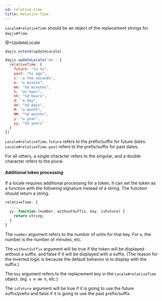 ```yaml
---
id: relative-time
title: Relative Time 
---
```


`Locale#relativeTime` should be an object of the replacement strings for `dayjs#from`.

@>UpdateLocale

```js
dayjs.extend(updateLocale)

dayjs.updateLocale('en', {
  relativeTime: {
    future: "in %s",
    past: "%s ago",
    s: 'a few seconds',
    m: "a minute",
    mm: "%d minutes",
    h: "an hour",
    hh: "%d hours",
    d: "a day",
    dd: "%d days",
    M: "a month",
    MM: "%d months",
    y: "a year",
    yy: "%d years"
  }
})
```

`Locale#relativeTime.future` refers to the prefix/suffix for future dates. `Locale#relativeTime.past` refers to the prefix/suffix for past dates. 

For all others, a single character refers to the singular, and a double character refers to the plural.

#### Additional token processing

If a locale requires additional processing for a token, it can set the token as a function with the following signature instead of a string. The function should return a string.

```js
relativeTime: {
  ...,
  yy: function (number, withoutSuffix, key, isFuture) {
    return string;
  }
}
```

The `number` argument refers to the number of units for that key. For `m`, the number is the number of minutes, etc.

The `withoutSuffix` argument will be true if the token will be displayed without a suffix, and false if it will be displayed with a suffix. (The reason for the inverted logic is because the default behavior is to display with the suffix.)

The `key` argument refers to the replacement key in the `Locale#relativeTime` object. (eg. `s m mm h`, etc.)

The `isFuture` argument will be true if it is going to use the future suffix/prefix and false if it is going to use the past prefix/suffix.
